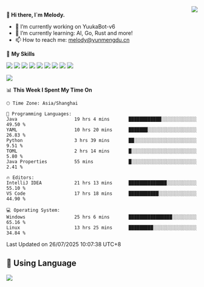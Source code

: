 <a href="#">
  <img align="right" src="https://github-readme-stats.vercel.app/api?username=melodyyuuka&count_private=true&show_icons=true" />
</a>

**👋 Hi there, I`m Melody.**

- 🔭 I’m currently working on YuukaBot-v6
- 🌱 I’m currently learning: AI, Go, Rust and more!
- 📫 How to reach me: melody@yunmengdu.cn

🌟 **My Skills** 

![](https://img.shields.io/badge/-Python-3e74a2?style=flat-square&logo=Python&logoColor=fff)
![](https://img.shields.io/badge/-Java-007396?style=flat-square&logo=OpenJDK&logoColor=fff)
![](https://img.shields.io/badge/-Node.js-339933?style=flat-square&logo=Node.js&logoColor=fff)
![](https://img.shields.io/badge/-Git-f05032?style=flat-square&logo=git&logoColor=fff)
![](https://img.shields.io/badge/-PostgreSQL-4169e1?style=flat-square&logo=PostgreSQL&logoColor=fff)
![](https://img.shields.io/badge/-Rust-000000?style=flat-square&logo=rust&logoColor=fff)
![](https://img.shields.io/badge/-VSCode-007acc?style=flat-square&logo=Visual-Studio-Code&logoColor=fff)
![](https://img.shields.io/badge/-FastAPI-009688?style=flat-square&logo=FastAPI&logoColor=fff)
![](https://img.shields.io/badge/-Linux-000000?style=flat-square&logo=Linux&logoColor=fff)


![](https://wakatime.com/badge/user/fa6dc0e2-47c5-4d2d-ae45-69fec6f2122c.svg)

<!--START_SECTION:waka-->
📊 **This Week I Spent My Time On** 

```text
🕑︎ Time Zone: Asia/Shanghai

💬 Programming Languages: 
Java                     19 hrs 4 mins       ████████████░░░░░░░░░░░░░   49.50 % 
YAML                     10 hrs 20 mins      ███████░░░░░░░░░░░░░░░░░░   26.83 % 
Python                   3 hrs 39 mins       ██░░░░░░░░░░░░░░░░░░░░░░░    9.51 % 
TOML                     2 hrs 14 mins       █░░░░░░░░░░░░░░░░░░░░░░░░    5.80 % 
Java Properties          55 mins             █░░░░░░░░░░░░░░░░░░░░░░░░    2.41 % 

🔥 Editors: 
IntelliJ IDEA            21 hrs 13 mins      ██████████████░░░░░░░░░░░   55.10 % 
VS Code                  17 hrs 18 mins      ███████████░░░░░░░░░░░░░░   44.90 % 

💻 Operating System: 
Windows                  25 hrs 6 mins       ████████████████░░░░░░░░░   65.16 % 
Linux                    13 hrs 25 mins      █████████░░░░░░░░░░░░░░░░   34.84 % 
```


 Last Updated on 26/07/2025 10:07:38 UTC+8
<!--END_SECTION:waka-->

## 🥰 **Using Language**

![](https://github-readme-stats.vercel.app/api/wakatime?username=MelodyYuyuko&layout=compact&hide_border=true)
